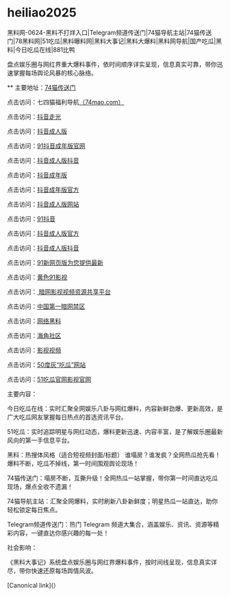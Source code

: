 # heiliao2025
黑料网-0624-黑料不打烊入口|Telegram频道传送门|74猫导航主站|74猫传送门|78黑料网|51吃瓜|黑料曝料网|黑料大事记|黑料大爆料|黑料网导航|国产吃瓜|黑料|今日吃瓜在线|881比鸭

盘点娱乐圈与网红界重大爆料事件，依时间顺序详实呈现，信息真实可靠，带你迅速掌握每场舆论风暴的核心脉络。


** 主要地址：<a href="https://74mao.com/">74猫传送门</a>

点击访问：七四猫福利导航<a href="https://74mao.com/">（74mao.com）</a>

点击访问：<a href="https://dy10-18.pages.dev/">抖音走光</a>

点击访问：<a href="https://dy1-19.pages.dev/">抖音成人版</a>

点击访问：<a href="https://dy2-19.pages.dev/">91抖音成年版官网</a>

点击访问：<a href="https://dy3-19.pages.dev/">抖音成人版抖音</a>

点击访问：<a href="https://dy4-19.pages.dev/">抖音成年版</a>

点击访问：<a href="https://dy5-19.pages.dev/">抖音成年版官方</a>

点击访问：<a href="https://dy6-19.pages.dev/">抖音成人版网站</a>

点击访问：<a href="https://dy7-19.pages.dev/">91抖音</a>

点击访问：<a href="https://dy6-18.pages.dev/">抖音成人版官方</a>

点击访问：<a href="https://dy8-19.pages.dev/">抖音成人版抖音</a>

点击访问：<a href="https://hj-698.pages.dev/">91新网页版为您提供最新 </a>

点击访问：<a href="https://hj-699.pages.dev/">黄色91影视 </a>

点击访问：<a href="https://aw3-17.pages.dev/"> 暗网影视视频资源共享平台</a>

点击访问：<a href="https://aw4-17.pages.dev/">中国第一暗网禁区</a>

点击访问：<a href="https://aw1-04.pages.dev/">网络黑料</a>

点击访问：<a href="https://aw2-04.pages.dev/">海角社区</a>

点击访问：<a href="https://aw3-04.pages.dev/">影视视频</a>

点击访问：<a href="https://pi1-01.pages.dev/">50度灰“吃瓜”网站</a>

点击访问：<a href="https://ji333.pages.dev/">51吃瓜官网影视官网</a>

主要内容：

今日吃瓜在线：实时汇聚全网娱乐八卦与网红爆料，内容新鲜劲爆、更新高效，是广大吃瓜网友掌握每日热点的首选资讯平台。


51吃瓜：实时追踪明星与网红动态，爆料更新迅速、内容丰富，是了解娱乐圈最新风向的第一手信息平台。

黑料：热搜体风格（适合短视频封面/标题）
谁塌房？谁发疯？全网热瓜抢先看！爆料不断，吃瓜不掉线，第一时间围观舆论现场！


74猫传送门：塌房不断，互撕升级！全网热瓜一站掌握，带你第一时间直达吃瓜现场，爆点全收不遗漏！

74猫导航主站：汇聚全网爆料，实时刷新八卦新鲜度；明星热瓜一站直达，助你轻松锁定每日焦点。

Telegram频道传送门：热门 Telegram 频道大集合，涵盖娱乐、资讯、资源等精彩内容，一键直达你感兴趣的每一处！

社会影响：

《黑料大事记》系统盘点娱乐圈与网红界爆料事件，按时间线呈现，信息真实详尽，带你快速还原每场舆情风波。

[Canonical link](）
